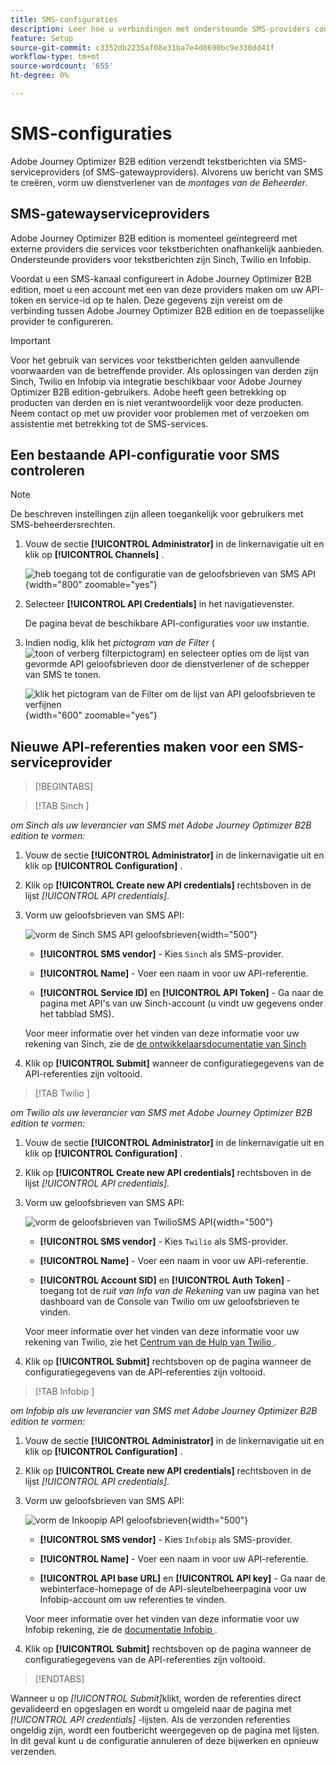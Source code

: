 ```yaml
---
title: SMS-configuraties
description: Leer hoe u verbindingen met ondersteunde SMS-providers configureert voor gebruik door Journey Optimizer B2B edition SMS-berichten.
feature: Setup
source-git-commit: c3352db2235af08e31ba7e4d8690bc9e330dd41f
workflow-type: tm+mt
source-wordcount: '655'
ht-degree: 0%

---
```


# SMS-configuraties

Adobe Journey Optimizer B2B edition verzendt tekstberichten via SMS-serviceproviders (of SMS-gatewayproviders). Alvorens uw bericht van SMS te creëren, vorm uw dienstverlener van de _montages van de Beheerder_.

## SMS-gatewayserviceproviders

Adobe Journey Optimizer B2B edition is momenteel geïntegreerd met externe providers die services voor tekstberichten onafhankelijk aanbieden. Ondersteunde providers voor tekstberichten zijn Sinch, Twilio en Infobip.

Voordat u een SMS-kanaal configureert in Adobe Journey Optimizer B2B edition, moet u een account met een van deze providers maken om uw API-token en service-id op te halen. Deze gegevens zijn vereist om de verbinding tussen Adobe Journey Optimizer B2B edition en de toepasselijke provider te configureren.

>[!IMPORTANT]
>
>Voor het gebruik van services voor tekstberichten gelden aanvullende voorwaarden van de betreffende provider. Als oplossingen van derden zijn Sinch, Twilio en Infobip via integratie beschikbaar voor Adobe Journey Optimizer B2B edition-gebruikers. Adobe heeft geen betrekking op producten van derden en is niet verantwoordelijk voor deze producten. Neem contact op met uw provider voor problemen met of verzoeken om assistentie met betrekking tot de SMS-services.

## Een bestaande API-configuratie voor SMS controleren

>[!NOTE]
>
>De beschreven instellingen zijn alleen toegankelijk voor gebruikers met SMS-beheerdersrechten.

1. Vouw de sectie **[!UICONTROL Administrator]** in de linkernavigatie uit en klik op **[!UICONTROL Channels]** .

   ![ heb toegang tot de configuratie van de geloofsbrieven van SMS API ](./assets/config-sms-api.png){width="800" zoomable="yes"}

1. Selecteer **[!UICONTROL API Credentials]** in het navigatievenster.

   De pagina bevat de beschikbare API-configuraties voor uw instantie.

1. Indien nodig, klik het _pictogram van de Filter_ ( ![ toon of verberg filterpictogram ](../assets/do-not-localize/icon-filter.svg)) en selecteer opties om de lijst van gevormde API geloofsbrieven door de dienstverlener of de schepper van SMS te tonen.

   ![ klik het pictogram van de Filter om de lijst van API geloofsbrieven te verfijnen ](./assets/config-sms-api-filter.png){width="600" zoomable="yes"}

## Nieuwe API-referenties maken voor een SMS-serviceprovider

>[!BEGINTABS]

>[!TAB  Sinch ]

_om Sinch als uw leverancier van SMS met Adobe Journey Optimizer B2B edition te vormen:_

1. Vouw de sectie **[!UICONTROL Administrator]** in de linkernavigatie uit en klik op **[!UICONTROL Configuration]** .

1. Klik op **[!UICONTROL Create new API credentials]** rechtsboven in de lijst _[!UICONTROL API credentials]_.

1. Vorm uw geloofsbrieven van SMS API:

   ![ vorm de Sinch SMS API geloofsbrieven ](./assets/config-sms-api-sinch.png){width="500"}

   * **[!UICONTROL SMS vendor]** - Kies `Sinch` als SMS-provider.

   * **[!UICONTROL Name]** - Voer een naam in voor uw API-referentie.

   * **[!UICONTROL Service ID]** en **[!UICONTROL API Token]** - Ga naar de pagina met API&#39;s van uw Sinch-account (u vindt uw gegevens onder het tabblad SMS).

   Voor meer informatie over het vinden van deze informatie voor uw rekening van Sinch, zie de [ de ontwikkelaarsdocumentatie van Sinch ](https://developers.sinch.com/docs/sms/getting-started/#2-get-credentials)

1. Klik op **[!UICONTROL Submit]** wanneer de configuratiegegevens van de API-referenties zijn voltooid.

>[!TAB  Twilio ]

_om Twilio als uw leverancier van SMS met Adobe Journey Optimizer B2B edition te vormen:_

1. Vouw de sectie **[!UICONTROL Administrator]** in de linkernavigatie uit en klik op **[!UICONTROL Configuration]** .

1. Klik op **[!UICONTROL Create new API credentials]** rechtsboven in de lijst _[!UICONTROL API credentials]_.

1. Vorm uw geloofsbrieven van SMS API:

   ![ vorm de geloofsbrieven van TwilioSMS API ](./assets/config-sms-api-twilio.png){width="500"}

   * **[!UICONTROL SMS vendor]** - Kies `Twilio` als SMS-provider.

   * **[!UICONTROL Name]** - Voer een naam in voor uw API-referentie.

   * **[!UICONTROL Account SID]** en **[!UICONTROL Auth Token]** - toegang tot de _ruit van Info van de Rekening_ van uw pagina van het dashboard van de Console van Twilio om uw geloofsbrieven te vinden.

   Voor meer informatie over het vinden van deze informatie voor uw rekening van Twilio, zie het [ Centrum van de Hulp van Twilio ](https://help.twilio.com/articles/14726256820123-What-is-a-Twilio-Account-SID-and-where-can-I-find-it-).

1. Klik op **[!UICONTROL Submit]** rechtsboven op de pagina wanneer de configuratiegegevens van de API-referenties zijn voltooid.

>[!TAB  Infobip ]

_om Infobip als uw leverancier van SMS met Adobe Journey Optimizer B2B edition te vormen:_

1. Vouw de sectie **[!UICONTROL Administrator]** in de linkernavigatie uit en klik op **[!UICONTROL Configuration]** .

1. Klik op **[!UICONTROL Create new API credentials]** rechtsboven in de lijst _[!UICONTROL API credentials]_.

1. Vorm uw geloofsbrieven van SMS API:

   ![ vorm de Inkoopip API geloofsbrieven ](./assets/config-sms-api-infobip.png){width="500"}

   * **[!UICONTROL SMS vendor]** - Kies `Infobip` als SMS-provider.

   * **[!UICONTROL Name]** - Voer een naam in voor uw API-referentie.

   * **[!UICONTROL API base URL]** en **[!UICONTROL API key]** - Ga naar de webinterface-homepage of de API-sleutelbeheerpagina voor uw Infobip-account om uw referenties te vinden.

   Voor meer informatie over het vinden van deze informatie voor uw Infobip rekening, zie de [ documentatie Infobip ](https://www.infobip.com/docs/api/_blank).

1. Klik op **[!UICONTROL Submit]** rechtsboven op de pagina wanneer de configuratiegegevens van de API-referenties zijn voltooid.

>[!ENDTABS]

Wanneer u op _[!UICONTROL Submit]_&#x200B;klikt, worden de referenties direct gevalideerd en opgeslagen en wordt u omgeleid naar de pagina met&#x200B;_[!UICONTROL API credentials]_ -lijsten. Als de verzonden referenties ongeldig zijn, wordt een foutbericht weergegeven op de pagina met lijsten. In dit geval kunt u de configuratie annuleren of deze bijwerken en opnieuw verzenden.
